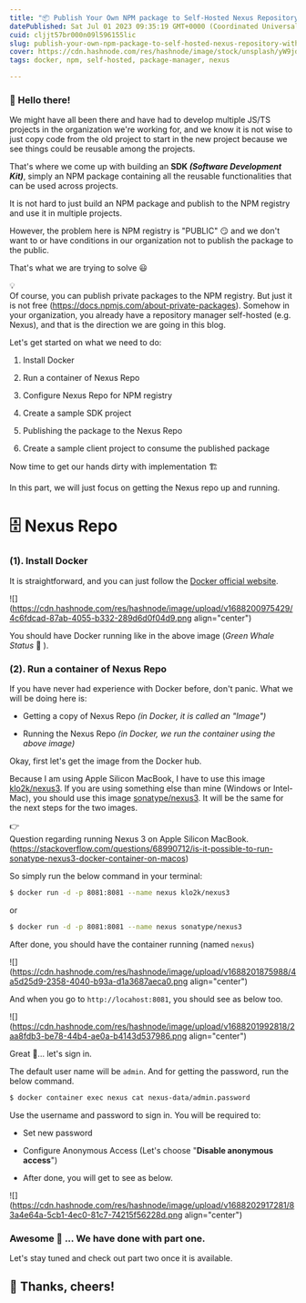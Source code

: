```yaml
---
title: "📦 Publish Your Own NPM package to Self-Hosted Nexus Repository With Docker - [Part One]"
datePublished: Sat Jul 01 2023 09:35:19 GMT+0000 (Coordinated Universal Time)
cuid: cljjt57br000n09l596155lic
slug: publish-your-own-npm-package-to-self-hosted-nexus-repository-with-docker-part-one
cover: https://cdn.hashnode.com/res/hashnode/image/stock/unsplash/yW9jdBmE1BY/upload/3ea6248f6849f457e215aa06786988f1.jpeg
tags: docker, npm, self-hosted, package-manager, nexus

---
```


### **👋 Hello there!**

We might have all been there and have had to develop multiple JS/TS projects in the organization we're working for, and we know it is not wise to just copy code from the old project to start in the new project because we see things could be reusable among the projects.

That's where we come up with building an **SDK *(Software Development Kit)***, simply an NPM package containing all the reusable functionalities that can be used across projects.

It is not hard to just build an NPM package and publish to the NPM registry and use it in multiple projects.

However, the problem here is NPM registry is "PUBLIC" 😏 and we don't want to or have conditions in our organization not to publish the package to the public.

That's what we are trying to solve 😃

<div data-node-type="callout">
<div data-node-type="callout-emoji">💡</div>
<div data-node-type="callout-text">Of course, you can publish private packages to the NPM registry. But just it is not free (<a target="_blank" rel="noopener noreferrer nofollow" href="https://docs.npmjs.com/about-private-packages" style="pointer-events: none">https://docs.npmjs.com/about-private-packages</a>). Somehow in your organization, you already have a repository manager self-hosted (e.g. Nexus), and that is the direction we are going in this blog.</div>
</div>

Let's get started on what we need to do:

1. Install Docker
    
2. Run a container of Nexus Repo
    
3. Configure Nexus Repo for NPM registry
    
4. Create a sample SDK project
    
5. Publishing the package to the Nexus Repo
    
6. Create a sample client project to consume the published package
    

Now time to get our hands dirty with implementation 🏗️

In this part, we will just focus on getting the Nexus repo up and running.

# 🗄️ Nexus Repo

### (1). Install Docker

It is straightforward, and you can just follow the [Docker official website](https://www.docker.com).

![](https://cdn.hashnode.com/res/hashnode/image/upload/v1688200975429/4c6fdcad-87ab-4055-b332-289d6d0f04d9.png align="center")

You should have Docker running like in the above image (*Green Whale Status* 🐳 ).

### (2). Run a container of Nexus Repo

If you have never had experience with Docker before, don't panic. What we will be doing here is:

* Getting a copy of Nexus Repo *(in Docker, it is called an "Image")*
    
* Running the Nexus Repo *(in Docker, we run the container using the above image)*
    

Okay, first let's get the image from the Docker hub.

Because I am using Apple Silicon MacBook, I have to use this image [klo2k/nexus3](https://hub.docker.com/r/klo2k/nexus3). If you are using something else than mine (Windows or Intel-Mac), you should use this image [sonatype/nexus3](https://hub.docker.com/r/sonatype/nexus3/). It will be the same for the next steps for the two images.

<div data-node-type="callout">
<div data-node-type="callout-emoji">👉</div>
<div data-node-type="callout-text">Question regarding running Nexus 3 on Apple Silicon MacBook. (<a target="_blank" rel="noopener noreferrer nofollow" href="https://stackoverflow.com/questions/68990712/is-it-possible-to-run-sonatype-nexus3-docker-container-on-macos" style="pointer-events: none">https://stackoverflow.com/questions/68990712/is-it-possible-to-run-sonatype-nexus3-docker-container-on-macos</a>)</div>
</div>

So simply run the below command in your terminal:

```bash
$ docker run -d -p 8081:8081 --name nexus klo2k/nexus3
```

or

```bash
$ docker run -d -p 8081:8081 --name nexus sonatype/nexus3
```

After done, you should have the container running (named `nexus`)

![](https://cdn.hashnode.com/res/hashnode/image/upload/v1688201875988/4a5d25d9-2358-4040-b93a-d1a3687aeca0.png align="center")

And when you go to `http://locahost:8081`, you should see as below too.

![](https://cdn.hashnode.com/res/hashnode/image/upload/v1688201992818/2aa8fdb3-be78-44b4-ae0a-b4143d537986.png align="center")

Great 🚀... let's sign in.

The default user name will be `admin`. And for getting the password, run the below command.

```bash
$ docker container exec nexus cat nexus-data/admin.password
```

Use the username and password to sign in. You will be required to:

* Set new password
    
* Configure Anonymous Access (Let's choose "**Disable anonymous access**")
    
* After done, you will get to see as below.
    

![](https://cdn.hashnode.com/res/hashnode/image/upload/v1688202917281/83a4e64a-5cb1-4ec0-81c7-74215f56228d.png align="center")

### Awesome 🎉 ... We have done with part one.

Let's stay tuned and check out part two once it is available.

## **👏 Thanks, cheers!**